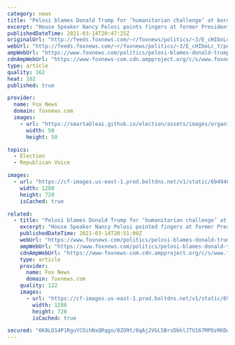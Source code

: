 ```yaml
---
category: news
title: "Pelosi blames Donald Trump for ‘humanitarian challenge’ at border, inheritance of ‘broken system’"
excerpt: "House Speaker Nancy Pelosi points fingers at former President Donald Trump for the current situation at the border on ABC News' \"This Week.\""
publishedDateTime: 2021-03-14T20:47:25Z
originalUrl: "http://feeds.foxnews.com/~r/foxnews/politics/~3/E_cHIboLc_Y/pelosi-blames-donald-trump-for-humanitarian-challenge-at-border-inheritance-of-broken-system"
webUrl: "http://feeds.foxnews.com/~r/foxnews/politics/~3/E_cHIboLc_Y/pelosi-blames-donald-trump-for-humanitarian-challenge-at-border-inheritance-of-broken-system"
ampWebUrl: "https://www.foxnews.com/politics/pelosi-blames-donald-trump-for-humanitarian-challenge-at-border-inheritance-of-broken-system.amp"
cdnAmpWebUrl: "https://www-foxnews-com.cdn.ampproject.org/c/s/www.foxnews.com/politics/pelosi-blames-donald-trump-for-humanitarian-challenge-at-border-inheritance-of-broken-system.amp"
type: article
quality: 162
heat: 182
published: true

provider:
  name: Fox News
  domain: foxnews.com
  images:
    - url: "https://smartableai.github.io/election/assets/images/organizations/foxnews.com-50x50.jpg"
      width: 50
      height: 50

topics:
  - Election
  - Republican Voice

images:
  - url: "https://cf-images.us-east-1.prod.boltdns.net/v1/static/694940094001/0aa8298d-286e-4223-940c-79aa5850d627/e55e808f-3039-4df5-978a-48237bd336f3/1280x720/match/image.jpg"
    width: 1280
    height: 720
    isCached: true

related:
  - title: "Pelosi blames Donald Trump for ‘humanitarian challenge’ at border, inheritance of ‘broken system’"
    excerpt: "House Speaker Nancy Pelosi pointed fingers at former President Donald Trump, insinuating that he’s to blame for the crisis at the border during an appearance on ABC News’ \"This Week\" Sunday. \"This is a humanitarian challenge to all of us,\" she said."
    publishedDateTime: 2021-03-14T20:51:00Z
    webUrl: "https://www.foxnews.com/politics/pelosi-blames-donald-trump-for-humanitarian-challenge-at-border-inheritance-of-broken-system"
    ampWebUrl: "https://www.foxnews.com/politics/pelosi-blames-donald-trump-for-humanitarian-challenge-at-border-inheritance-of-broken-system.amp"
    cdnAmpWebUrl: "https://www-foxnews-com.cdn.ampproject.org/c/s/www.foxnews.com/politics/pelosi-blames-donald-trump-for-humanitarian-challenge-at-border-inheritance-of-broken-system.amp"
    type: article
    provider:
      name: Fox News
      domain: foxnews.com
    quality: 122
    images:
      - url: "https://cf-images.us-east-1.prod.boltdns.net/v1/static/694940094001/0aa8298d-286e-4223-940c-79aa5850d627/e55e808f-3039-4df5-978a-48237bd336f3/1280x720/match/image.jpg"
        width: 1280
        height: 720
        isCached: true

secured: "6K8LO14P1RguYCOihNsQRqgo/8ZO9t/8qAj2VGL5BrsDbhlJTU167MPOzRKDw1dgnEHj1wf3NgF8SQx/edvFVpANKtjHlDsgkYa4YWbQc6xcV2pS3cfHPD3r2Ve6x9lF9GuWIXQM5mL2y/fOdNpacJpb6/Nib1Ivl2S2kOHIfLL33AobZvjWsx2ogxmGJDJ1xP22Yt2ytQkOhWsqpJecHD7ufguHUOKOHvt7ye0v3fE8hVTyvQ5xDfj2vZaq3Txl7EbXk/1qq8ykcul3x5wsYAdeOy7QFT77N0fNHgnvMl9AvFCNImUlDRzj6AFNIgjwO+ZMguuDwerEE+4nlK7nOS1PxabM48GMgzk3cMVdIk4=;clQunO2m+mrXx0OfP5WOcg=="
---
```


